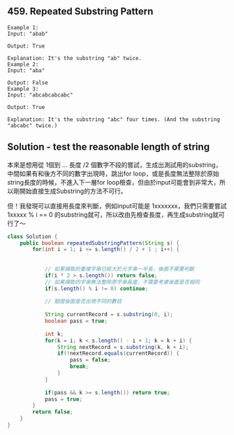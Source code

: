## 459. Repeated Substring Pattern

```
Example 1:
Input: "abab"

Output: True

Explanation: It's the substring "ab" twice.
Example 2:
Input: "aba"

Output: False
Example 3:
Input: "abcabcabcabc"

Output: True

Explanation: It's the substring "abc" four times. (And the substring "abcabc" twice.)
```

## Solution - test the reasonable length of string

本來是想用從 1個到 ... 長度 /2 個數字不段的嘗試，生成出測試用的substring，中間如果有和後方不同的數字出現時，跳出for loop，或是長度無法整除於原始string長度的時候，不進入下一層for loop檢查，但由於input可能會到非常大，所以剛開始直接生成Substring的方法不可行。

但！我發現可以直接用長度來判斷，例如input可能是 1xxxxxxx，我們只需要嘗試 1xxxxx % i == 0 的substring就可，所以改由先檢查長度，再生成substring就可行了～

```java
class Solution {
    public boolean repeatedSubstringPattern(String s) {
        for(int i = 1; i <= s.length() / 2 + 1 ; i++) {
            
            
            // 如果擷取的重複字串已經大於元字串一半長，後面不需要判斷
            if(i * 2 > s.length()) return false;
            // 如果擷取的字串無法整除原字串長度，不需要考慮後面是否相同
            if(s.length() % i != 0) continue;
            
            // 驗證後面是否出現不同的數目
            
            String currentRecord = s.substring(0, i);
            boolean pass = true;
            
            int k;
            for(k = i; k < s.length() - i + 1; k = k + i) {
                String nextRecord = s.substring(k, k + i);
                if(!nextRecord.equals(currentRecord)) {
                    pass = false;
                    break;
                }
            }
            
            if(pass && k >= s.length()) return true;
            pass = true;
        }
        return false;
    }
}
```